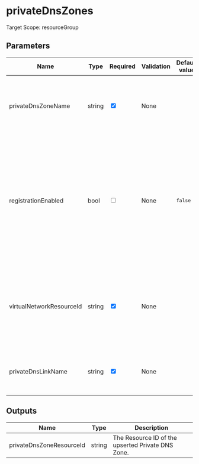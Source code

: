 # privateDnsZones

Target Scope: resourceGroup

## Parameters
| Name | Type | Required | Validation | Default value | Description |
| -- |  -- | -- | -- | -- | -- |
| privateDnsZoneName | string | <input type="checkbox" checked> | None | <pre></pre> | The name of the private DNS zone the private endpoint can be looked up. |
| registrationEnabled | bool | <input type="checkbox"> | None | <pre>false</pre> | Auto register your eligible private endpoints within this DNS zone. Note: This should be default unless you have a good reason to make this true. |
| virtualNetworkResourceId | string | <input type="checkbox" checked> | None | <pre></pre> | The name of the virtual network you want to create the private endpoint in. Should be pre-existing. |
| privateDnsLinkName | string | <input type="checkbox" checked> | None | <pre></pre> | The name of the Virtual Network Link in the DNS Zone. |
## Outputs
| Name | Type | Description |
| -- |  -- | -- |
| privateDnsZoneResourceId | string | The Resource ID of the upserted Private DNS Zone. |

